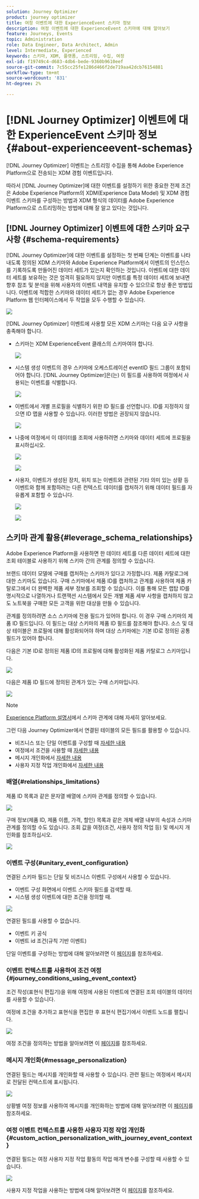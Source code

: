 ```yaml
---
solution: Journey Optimizer
product: journey optimizer
title: 여정 이벤트에 대한 ExperienceEvent 스키마 정보
description: 여정 이벤트에 대한 ExperienceEvent 스키마에 대해 알아보기
feature: Journeys, Events
topic: Administration
role: Data Engineer, Data Architect, Admin
level: Intermediate, Experienced
keywords: 스키마, XDM, 플랫폼, 스트리밍, 수집, 여정
exl-id: f19749c4-d683-4db6-bede-9360b9610eef
source-git-commit: 7c55cc25fe1286d466f2de719aa42dcb76154881
workflow-type: tm+mt
source-wordcount: '831'
ht-degree: 2%

---
```


# [!DNL Journey Optimizer] 이벤트에 대한 ExperienceEvent 스키마 정보 {#about-experienceevent-schemas}

[!DNL Journey Optimizer] 이벤트는 스트리밍 수집을 통해 Adobe Experience Platform으로 전송되는 XDM 경험 이벤트입니다.

따라서 [!DNL Journey Optimizer]에 대한 이벤트를 설정하기 위한 중요한 전제 조건은 Adobe Experience Platform의 XDM(Experience Data Model) 및 XDM 경험 이벤트 스키마를 구성하는 방법과 XDM 형식의 데이터를 Adobe Experience Platform으로 스트리밍하는 방법에 대해 잘 알고 있다는 것입니다.

## [!DNL Journey Optimizer] 이벤트에 대한 스키마 요구 사항  {#schema-requirements}

[!DNL Journey Optimizer]에 대한 이벤트를 설정하는 첫 번째 단계는 이벤트를 나타내도록 정의된 XDM 스키마와 Adobe Experience Platform에서 이벤트의 인스턴스를 기록하도록 만들어진 데이터 세트가 있는지 확인하는 것입니다. 이벤트에 대한 데이터 세트를 보유하는 것은 엄격히 필요하지 않지만 이벤트를 특정 데이터 세트에 보내면 향후 참조 및 분석을 위해 사용자의 이벤트 내역을 유지할 수 있으므로 항상 좋은 방법입니다. 이벤트에 적합한 스키마와 데이터 세트가 없는 경우 Adobe Experience Platform 웹 인터페이스에서 두 작업을 모두 수행할 수 있습니다.

![](assets/schema1.png)

[!DNL Journey Optimizer] 이벤트에 사용할 모든 XDM 스키마는 다음 요구 사항을 충족해야 합니다.

* 스키마는 XDM ExperienceEvent 클래스의 스키마여야 합니다.

  ![](assets/schema2.png)

* 시스템 생성 이벤트의 경우 스키마에 오케스트레이션 eventID 필드 그룹이 포함되어야 합니다. [!DNL Journey Optimizer]은(는) 이 필드를 사용하여 여정에서 사용되는 이벤트를 식별합니다.

  ![](assets/schema3.png)

* 이벤트에서 개별 프로필을 식별하기 위한 ID 필드를 선언합니다. ID를 지정하지 않으면 ID 맵을 사용할 수 있습니다. 이러한 방법은 권장되지 않습니다.

  ![](assets/schema4.png)

* 나중에 여정에서 이 데이터를 조회에 사용하려면 스키마와 데이터 세트에 프로필을 표시하십시오.

  ![](assets/schema5.png)

  ![](assets/schema6.png)

* 사용자, 이벤트가 생성된 장치, 위치 또는 이벤트와 관련된 기타 의미 있는 상황 등 이벤트와 함께 포함하려는 다른 컨텍스트 데이터를 캡처하기 위해 데이터 필드를 자유롭게 포함할 수 있습니다.

  ![](assets/schema7.png)

  ![](assets/schema8.png)

## 스키마 관계 활용{#leverage_schema_relationships}

Adobe Experience Platform을 사용하면 한 데이터 세트를 다른 데이터 세트에 대한 조회 테이블로 사용하기 위해 스키마 간의 관계를 정의할 수 있습니다.

브랜드 데이터 모델에 구매를 캡처하는 스키마가 있다고 가정합니다. 제품 카탈로그에 대한 스키마도 있습니다. 구매 스키마에서 제품 ID를 캡처하고 관계를 사용하여 제품 카탈로그에서 더 완벽한 제품 세부 정보를 조회할 수 있습니다. 이를 통해 모든 랩탑 ID를 명시적으로 나열하거나 트랜잭션 시스템에서 모든 개별 제품 세부 사항을 캡처하지 않고도 노트북을 구매한 모든 고객을 위한 대상을 만들 수 있습니다.

관계를 정의하려면 소스 스키마에 전용 필드가 있어야 합니다. 이 경우 구매 스키마의 제품 ID 필드입니다. 이 필드는 대상 스키마의 제품 ID 필드를 참조해야 합니다. 소스 및 대상 테이블은 프로필에 대해 활성화되어야 하며 대상 스키마에는 기본 ID로 정의된 공통 필드가 있어야 합니다.

다음은 기본 ID로 정의된 제품 ID의 프로필에 대해 활성화된 제품 카탈로그 스키마입니다.

![](assets/schema9.png)

다음은 제품 ID 필드에 정의된 관계가 있는 구매 스키마입니다.

![](assets/schema10.png)

>[!NOTE]
>
>[Experience Platform 설명서](https://experienceleague.adobe.com/docs/platform-learn/tutorials/schemas/configure-relationships-between-schemas.html?lang=ko-KR)에서 스키마 관계에 대해 자세히 알아보세요.

그런 다음 Journey Optimizer에서 연결된 테이블의 모든 필드를 활용할 수 있습니다.

* 비즈니스 또는 단일 이벤트를 구성할 때 [자세한 내용](../event/experience-event-schema.md#unitary_event_configuration)
* 여정에서 조건을 사용할 때 [자세한 내용](../event/experience-event-schema.md#journey_conditions_using_event_context)
* 메시지 개인화에서 [자세한 내용](../event/experience-event-schema.md#message_personalization)
* 사용자 지정 작업 개인화에서 [자세한 내용](../event/experience-event-schema.md#custom_action_personalization_with_journey_event_context)

### 배열{#relationships_limitations}

제품 ID 목록과 같은 문자열 배열에 스키마 관계를 정의할 수 있습니다.

![](assets/schema15.png)

구매 정보(제품 ID, 제품 이름, 가격, 할인) 목록과 같은 개체 배열 내부의 속성과 스키마 관계를 정의할 수도 있습니다. 조회 값을 여정(조건, 사용자 정의 작업 등) 및 메시지 개인화를 참조하십시오.

![](assets/schema16.png)

### 이벤트 구성{#unitary_event_configuration}

연결된 스키마 필드는 단일 및 비즈니스 이벤트 구성에서 사용할 수 있습니다.

* 이벤트 구성 화면에서 이벤트 스키마 필드를 검색할 때.
* 시스템 생성 이벤트에 대한 조건을 정의할 때.

![](assets/schema11.png)

연결된 필드를 사용할 수 없습니다.

* 이벤트 키 공식
* 이벤트 id 조건(규칙 기반 이벤트)

단일 이벤트를 구성하는 방법에 대해 알아보려면 이 [페이지](../event/about-creating.md)를 참조하세요.

### 이벤트 컨텍스트를 사용하여 조건 여정{#journey_conditions_using_event_context}

조건 작성(표현식 편집기)을 위해 여정에 사용된 이벤트에 연결된 조회 테이블의 데이터를 사용할 수 있습니다.

여정에 조건을 추가하고 표현식을 편집한 후 표현식 편집기에서 이벤트 노드를 펼칩니다.

![](assets/schema12.png)

여정 조건을 정의하는 방법을 알아보려면 이 [페이지](../building-journeys/condition-activity.md)를 참조하세요.

### 메시지 개인화{#message_personalization}

연결된 필드는 메시지를 개인화할 때 사용할 수 있습니다. 관련 필드는 여정에서 메시지로 전달된 컨텍스트에 표시됩니다.

![](assets/schema14.png)

상황별 여정 정보를 사용하여 메시지를 개인화하는 방법에 대해 알아보려면 이 [페이지](../personalization/personalization-use-case.md)를 참조하세요.

### 여정 이벤트 컨텍스트를 사용한 사용자 지정 작업 개인화{#custom_action_personalization_with_journey_event_context}

연결된 필드는 여정 사용자 지정 작업 활동의 작업 매개 변수를 구성할 때 사용할 수 있습니다.

![](assets/schema13.png)

사용자 지정 작업을 사용하는 방법에 대해 알아보려면 이 [페이지](../building-journeys/using-custom-actions.md)를 참조하세요.
